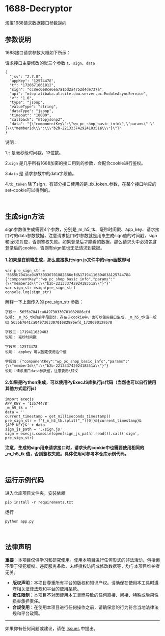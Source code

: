 # 1688-Decryptor

淘宝1688请求数据接口参数逆向

## 参数说明

1688接口请求参数大概如下所示：

请求接口主要修改的就三个参数 `t`、`sign`、`data`

```
{
  "jsv": "2.7.0",
  "appKey": "12574478",
  "t": "1720671061812",
  "sign": "cc8ec6e8ce6ea7a1bd2a4752d4de737a",
  "api": "mtop.alibaba.alisite.cbu.server.pc.ModuleAsyncService",
  "v": "1.0",
  "type": "jsonp",
  "valueType": "string",
  "dataType": "jsonp",
  "timeout": "10000",
  "callback": "mtopjsonp2",
  "data": "{\"componentKey\":\"wp_pc_shop_basic_info\",\"params\":\"{\\\"memberId\\\":\\\"b2b-22133374292418351a\\\"}\"}"
}
```

说明：

1.`t` 是毫秒级时间戳，13位数。

2.`sign` 是几乎所有1688加密的接口用到的参数，会配合cookie进行鉴权。

3.`data` 是 请求参数中的data字段值。

4.`tb_token` 除了sign，有部分接口使用的是_tb_token_参数，在某个接口响应的set-cookie可以得到的。

&emsp;

## 生成sign方法

sign参数值生成需要4个参数，分别是_m_h5_tk、毫秒时间戳、app_key、请求接口时的data参数数据，注意请求接口时t参数就是用来生成sign值的时间戳，sign和t必须对应，否则鉴权失败。如果登录后才能看的数据，那么请求头中必须包含登录后的cookie，否则有sign值也无法请求到数据。

#### 1.如果是在前端生成，那么直接执行sign.js文件中的sign函数即可

```
var pre_sign_str = '5655b7041ca049730330701082886efd&1719411639403&12574478&{"componentKey":"wp_pc_shop_basic_info","params":"{\\"memberId\\":\\"b2b-22133374292418351a\\"}"}'
var sign_str =sign(pre_sign_str)
console.log(sign_str)
```

解释一下上面传入的 pre_sign_str 参数：

```
字段一：5655b7041ca049730330701082886efd
说明: _m_h5_tk的前半段部分，存在于cookie中，也可以使用接口生成，_m_h5_tk值一般如 5655b7041ca049730330701082886efd_1720690129578

字段二：1719411639403
说明： 毫秒时间戳

字段三：12574478
说明： appkey 可以固定使用这个值

字段四：{"componentKey":"wp_pc_shop_basic_info","params":"{\\"memberId\\":\\"b2b-22133374292418351a\\"}"}
说明：请求接口data参数值，注意要用\转义
```

#### 2.如果是Python生成，可以使用PyExecJS库执行js代码（当然也可以自行使用其他方式运行js）

```
import execjs
APP_KEY = '12574478'
_m_h5_tk = ''
data = ''
current_timestamp = get_milliseconds_timestamp()
pre_sign_str = f'{_m_h5_tk.split("_")[0]}&{current_timestamp}&{APP_KEY}&' + data
sign_js_path = './sign.js'
sign = execjs.compile(open(sign_js_path).read()).call('sign', pre_sign_str)
```

**注意，生成的sign用来请求接口时，请求头的cookie中也需要使用相同的 _m_h5_tk 值，否则鉴权失败。具体使用可参考本仓库示例代码。**

&emsp;

## 运行示例代码

进入仓库项目文件夹，安装依赖

```
pip install -r requirements.txt
```

运行

```
python app.py
```

&emsp;

## 法律声明

**重要**：本项目仅供学习和研究使用。使用本项目进行任何形式的非法活动，包括但不限于侵犯版权、违反服务条款、未经授权访问或修改数据等，均与本项目维护者无关。

- **版权声明**：本项目尊重所有平台的版权和知识产权。请确保在使用本工具时遵守相关法律法规和平台的使用条款。
- **责任限制**：本项目不对因使用本工具而导致的任何直接、间接、特殊或后果性损害承担责任。
- **合规使用**：在使用本项目进行任何操作之前，请确保您的行为符合当地法律法规和平台政策。



---

如果你有任何问题或建议，请在 [Issues](https://github.com/ihmily/1688-Decryptor/issues) 中提出。